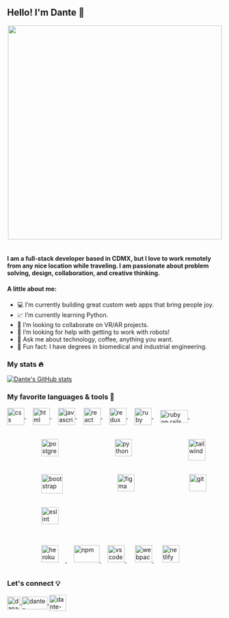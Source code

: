 ## Hello! I'm Dante 👋

<div align="center">
    <img src="https://media.giphy.com/media/dLJY3MAXrj2BG6PQyR/giphy.gif" width="500" align="center">
</div><br/>

#### I am a full-stack developer based in CDMX, but I love to work remotely from any nice location while traveling. I am passionate about problem solving, design, collaboration, and creative thinking.

#### A little about me:

- 💻 I’m currently building great custom web apps that bring people joy.
- 📈 I’m currently learning Python.
- 🤝 I’m looking to collaborate on VR/AR projects.
- 🤖 I’m looking for help with getting to work with robots!
- 💬 Ask me about technology, coffee, anything you want.
- 🦾 Fun fact: I have degrees in biomedical and industrial engineering.

### My stats 🔥

[![Dante's GitHub stats](https://github-readme-stats.vercel.app/api?username=danalvrz&show_icons=true&theme=merko)](https://github.com/danalvrz/github-readme-stats)

### My favorite languages & tools 🚀

<div>

<div>

<a target="_blank" href="https://developer.mozilla.org/en-US/docs/Web/CSS">
    <img src="https://www.vectorlogo.zone/logos/w3_css/w3_css-icon.svg" alt="css" width="40" align="center"/>
</a><span width="100">&nbsp;&nbsp;&nbsp;</span>

<a target="_blank" href="https://developer.mozilla.org/en-US/docs/Web/HTML">
    <img src="https://www.vectorlogo.zone/logos/w3_html5/w3_html5-icon.svg" alt="html" width="40" align="center"/>
</a><span width="100">&nbsp;&nbsp;&nbsp;</span>

<a target="_blank" href="https://developer.mozilla.org/en-US/docs/Web/JavaScript">
    <img src="https://www.freepnglogos.com/uploads/javascript-png/javascript-vector-logo-yellow-png-transparent-javascript-vector-12.png" alt="javascript" width="40" height="40" align="center"/>
</a><span width="100">&nbsp;&nbsp;&nbsp;</span>

<a href="https://reactjs.org">
    <img src="https://www.vectorlogo.zone/logos/reactjs/reactjs-icon.svg" alt="react" width="40" align="center"/>
</a><span width="100">&nbsp;&nbsp;&nbsp;</span>

<a target="_blank" href="https://redux.js.org">
    <img src="https://d33wubrfki0l68.cloudfront.net/0834d0215db51e91525a25acf97433051f280f2f/c30f5/img/redux.svg" alt="redux" width="40" align="center"/>
</a><span width="100">&nbsp;&nbsp;&nbsp;</span>

<a  target="_blank" href="https://www.ruby-lang.org/en/">
    <img src="https://www.vectorlogo.zone/logos/ruby-lang/ruby-lang-icon.svg" alt="ruby" width="40" align="center"/>
</a><span width="100">&nbsp;&nbsp;&nbsp;</span>

<a  target="_blank" href="https://rubyonrails.org">
    <img src="https://upload.wikimedia.org/wikipedia/commons/thumb/6/62/Ruby_On_Rails_Logo.svg/256px-Ruby_On_Rails_Logo.svg.png" alt="ruby on rails" width="65" height="30" align="center"/>
</a><span width="100">&nbsp;&nbsp;&nbsp;</span>
</div>

</br>

<div style="display: flex; justify-content: space-between; flex-wrap: wrap; width: 100%;">
<a  target="_blank" href="https://www.postgresql.org">
    <img src="https://www.vectorlogo.zone/logos/postgresql/postgresql-icon.svg" alt="postgresql" width="40" style="padding: 1rem; margin-left: 4rem;"/>
</a><span width="100">&nbsp;&nbsp;&nbsp;</span>

<a  target="_blank" href="https://www.python.org">
    <img src="https://www.vectorlogo.zone/logos/python/python-icon.svg" alt="python" width="40" style="padding: 1rem; margin-left: 4rem;"/>
</a><span width="100">&nbsp;&nbsp;&nbsp;</span>

<a  target="_blank" href="https://tailwindcss.com">
    <img src="https://www.vectorlogo.zone/logos/tailwindcss/tailwindcss-icon.svg" alt="tailwind" width="40" height="50" style="padding: 1rem; margin-left: 4rem;"/>
</a><span width="100">&nbsp;&nbsp;&nbsp;</span>

<a  target="_blank" href="https://getbootstrap.com">
    <img src="https://getbootstrap.com/docs/5.2/assets/brand/bootstrap-logo-shadow.png" alt="bootstrap" width="50" height="45" style="padding: 1rem; margin-left: 4rem;"/>
</a><span width="100">&nbsp;&nbsp;&nbsp;</span>

<a  target="_blank" href="https://www.figma.com">
    <img src="https://www.vectorlogo.zone/logos/figma/figma-icon.svg" alt="figma" width="40" style="padding: 1rem; margin-left: 4rem;"/>
</a><span width="100">&nbsp;&nbsp;&nbsp;</span>

<a  target="_blank" href="https://git-scm.com">
    <img src="https://www.vectorlogo.zone/logos/git-scm/git-scm-icon.svg" alt="git" width="40" style="padding: 1rem; margin-left: 4rem;"/>
</a><span width="100">&nbsp;&nbsp;&nbsp;</span>

<a  target="_blank" href="https://eslint.org">
    <img src="https://www.vectorlogo.zone/logos/eslint/eslint-icon.svg" alt="eslint" width="40" height="40" style="padding: 1rem; margin-left: 4rem; padding-top: 1rem;"/>
</a><span width="100">&nbsp;&nbsp;&nbsp;</span>
</div>

</br>
<div>
<a  target="_blank" href="https://www.heroku.com">
    <img src="https://www.vectorlogo.zone/logos/heroku/heroku-icon.svg" alt="heroku" width="40" height="40" style="padding: 1rem; margin-left: 4rem;"/>
</a><span width="100">&nbsp;&nbsp;&nbsp;</span>

<a  target="_blank" href="https://www.npmjs.com">
    <img src="https://www.vectorlogo.zone/logos/npmjs/npmjs-ar21.svg" alt="npm" width="60" height="40" />
</a><span width="100">&nbsp;&nbsp;&nbsp;</span>

<a  target="_blank" href="https://code.visualstudio.com">
    <img src="https://www.vectorlogo.zone/logos/visualstudio_code/visualstudio_code-icon.svg" alt="vscode" width="40" height="40" />
</a><span width="100">&nbsp;&nbsp;&nbsp;&nbsp;</span>

<a  target="_blank" href="https://webpack.js.org">
    <img src="https://www.vectorlogo.zone/logos/js_webpack/js_webpack-icon.svg" alt="webpack" width="40" height="40" />
</a><span width="100">&nbsp;&nbsp;&nbsp;&nbsp;</span>

<a  target="_blank" href="https://www.netlify.com">
    <img src="https://www.vectorlogo.zone/logos/netlify/netlify-icon.svg" alt="netlify" width="40"/>
</a>
</div>

</div>

### Let's connect 💡

<div>
    <a href="https://twitter.com/dantealvrz" target="blank">
        <img src="https://raw.githubusercontent.com/rahuldkjain/github-profile-readme-generator/master/src/images/icons/Social/twitter.svg" alt="danalvrz"  align="center" height="30" width="30"/>
    </a>
    <a href="https://www.linkedin.com/in/dante-alvarez-p/" target="blank">
        <img src="https://raw.githubusercontent.com/rahuldkjain/github-profile-readme-generator/master/src/images/icons/Social/linked-in-alt.svg" alt="dante-alvarez/" align="center" height="30" width="60"/>
    </a>
    <a href="mailto:dante.alvarez.pr@gmail.com?subject=Want%20to%20connect" target="_blank">
        <img src="https://img.icons8.com/fluency/48/000000/new-post.png" alt="dante-alvarez/" align="center" height="38" width="40"/>
    </a>
</div>
